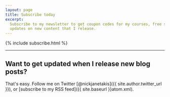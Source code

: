 ```yaml
---
layout: page
title: Subscribe today
excerpt:
  Subscribe to my newsletter to get coupon codes for my courses, free stuff, and
  updates on new content that I release.
---
```


{% include subscribe.html %}

---

## Want to get updated when I release new blog posts?

That's easy.
Follow me on Twitter [@nickjanetakis]({{ site.author.twitter_url }}), or
[subscribe to my RSS feed]({{ site.baseurl }}atom.xml).
